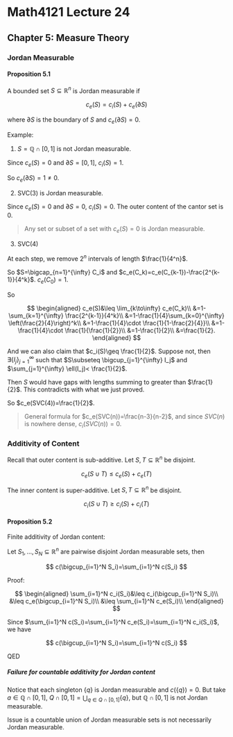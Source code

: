 # Math4121 Lecture 24

## Chapter 5: Measure Theory

### Jordan Measurable

#### Proposition 5.1

A bounded set $S\subseteq \mathbb{R}^n$ is Jordan measurable if

$$
c_e(S)=c_i(S)+c_e(\partial S)
$$

where $\partial S$ is the boundary of $S$ and $c_e(\partial S)=0$.

Example:

1. $S=\mathbb{Q}\cap [0,1]$ is not Jordan measurable.

Since $c_e(S)=0$ and $\partial S=[0,1]$, $c_i(S)=1$.

So $c_e(\partial S)=1\neq 0$.

2. SVC(3) is Jordan measurable.

Since $c_e(S)=0$ and $\partial S=0$, $c_i(S)=0$. The outer content of the cantor set is $0$.

> Any set or subset of a set with $c_e(S)=0$ is Jordan measurable.

3. SVC(4)

At each step, we remove $2^n$ intervals of length $\frac{1}{4^n}$.

So $S=\bigcap_{n=1}^{\infty} C_i$ and $c_e(C_k)=c_e(C_{k-1})-\frac{2^{k-1}}{4^k}$. $c_e(C_0)=1$.

So

$$
\begin{aligned}
c_e(S)&\leq \lim_{k\to\infty} c_e(C_k)\\
&=1-\sum_{k=1}^{\infty} \frac{2^{k-1}}{4^k}\\
&=1-\frac{1}{4}\sum_{k=0}^{\infty} \left(\frac{2}{4}\right)^k\\
&=1-\frac{1}{4}\cdot \frac{1}{1-\frac{2}{4}}\\
&=1-\frac{1}{4}\cdot \frac{1}{\frac{1}{2}}\\
&=1-\frac{1}{2}\\
&=\frac{1}{2}.
\end{aligned}
$$

And we can also claim that $c_i(S)\geq \frac{1}{2}$. Suppose not, then $\exists \{I_j\}_{j=1}^{\infty}$ such that $S\subseteq \bigcup_{j=1}^{\infty} I_j$ and $\sum_{j=1}^{\infty} \ell(I_j)< \frac{1}{2}$.

Then $S$ would have gaps with lengths summing to greater than $\frac{1}{2}$. This contradicts with what we just proved.

So $c_e(SVC(4))=\frac{1}{2}$.

> General formula for $c_e(SVC(n))=\frac{n-3}{n-2}$, and since $SVC(n)$ is nowhere dense, $c_i(SVC(n))=0$.

### Additivity of Content

Recall that outer content is sub-additive. Let $S,T\subseteq \mathbb{R}^n$ be disjoint.

$$
c_e(S\cup T)\leq c_e(S)+c_e(T)
$$

The inner content is super-additive. Let $S,T\subseteq \mathbb{R}^n$ be disjoint.

$$
c_i(S\cup T)\geq c_i(S)+c_i(T)
$$

#### Proposition 5.2

Finite additivity of Jordan content:

Let $S_1,\ldots,S_N\subseteq \mathbb{R}^n$ are pairwise disjoint Jordan measurable sets, then

$$
c(\bigcup_{i=1}^N S_i)=\sum_{i=1}^N c(S_i)
$$

Proof:

$$
\begin{aligned}
\sum_{i=1}^N c_i(S_i)&\leq c_i(\bigcup_{i=1}^N S_i)\\
&\leq c_e(\bigcup_{i=1}^N S_i)\\
&\leq \sum_{i=1}^N c_e(S_i)\\
\end{aligned}
$$

Since $\sum_{i=1}^N c(S_i)=\sum_{i=1}^N c_e(S_i)=\sum_{i=1}^N c_i(S_i)$, we have

$$
c(\bigcup_{i=1}^N S_i)=\sum_{i=1}^N c(S_i)
$$

QED

##### Failure for countable additivity for Jordan content

Notice that each singleton $\{q\}$ is Jordan measurable and $c(\{q\})=0$. But take $a\in \mathbb{Q}\cap [0,1]$, $Q\cap [0,1]=\bigcup_{q\in Q\cap [0,1]} \{q\}$, but $\mathbb{Q}\cap [0,1]$ is not Jordan  measurable.

Issue is a countable union of Jordan measurable sets is not necessarily Jordan measurable.
